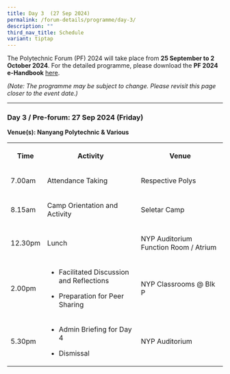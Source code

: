 ```yaml
---
title: Day 3  (27 Sep 2024)
permalink: /forum-details/programme/day-3/
description: ""
third_nav_title: Schedule
variant: tiptap
---
```

<p>The Polytechnic Forum (PF) 2024 will take place from <strong>25 September to 2 October 2024</strong>.
For the detailed programme, please download the&nbsp;<strong>PF 2024 e-Handbook</strong> 
<a href="/files/pf%202023%20-%20e-handbook%20(updated%209%20sep).pdf" rel="noopener noreferrer nofollow" target="_blank">here</a>.</p>
<p><em>(Note: The programme may be subject to change. Please revisit this page closer to the event date.)</em>
</p>
<hr>
<h3><strong>Day 3 / Pre-forum: 27 Sep 2024 (Friday)</strong></h3>
<p><strong>Venue(s): Nanyang Polytechnic &amp; Various</strong>
</p>
<table style="minWidth: 75px">
<colgroup>
<col>
<col>
<col>
</colgroup>
<tbody>
<tr>
<th rowspan="1" colspan="1">
<p>Time</p>
</th>
<th rowspan="1" colspan="1">
<p>Activity</p>
</th>
<th rowspan="1" colspan="1">
<p>Venue</p>
</th>
</tr>
<tr>
<td rowspan="1" colspan="1">
<p>7.00am</p>
</td>
<td rowspan="1" colspan="1">
<p>Attendance Taking</p>
</td>
<td rowspan="1" colspan="1">
<p>Respective Polys</p>
</td>
</tr>
<tr>
<td rowspan="1" colspan="1">
<p>8.15am</p>
</td>
<td rowspan="1" colspan="1">
<p>Camp Orientation and Activity</p>
</td>
<td rowspan="1" colspan="1">
<p>Seletar Camp</p>
</td>
</tr>
<tr>
<td rowspan="1" colspan="1">
<p>12.30pm</p>
</td>
<td rowspan="1" colspan="1">
<p>Lunch</p>
</td>
<td rowspan="1" colspan="1">
<p>NYP Auditorium Function Room / Atrium</p>
</td>
</tr>
<tr>
<td rowspan="1" colspan="1">
<p>2.00pm</p>
</td>
<td rowspan="1" colspan="1">
<ul data-tight="true" class="tight">
<li>
<p>Facilitated Discussion and Reflections</p>
</li>
<li>
<p>Preparation for Peer Sharing</p>
</li>
</ul>
</td>
<td rowspan="1" colspan="1">
<p>NYP Classrooms @ Blk P</p>
</td>
</tr>
<tr>
<td rowspan="1" colspan="1">
<p>5.30pm</p>
</td>
<td rowspan="1" colspan="1">
<ul data-tight="true" class="tight">
<li>
<p>Admin Briefing for Day 4</p>
</li>
<li>
<p>Dismissal</p>
</li>
</ul>
</td>
<td rowspan="1" colspan="1">
<p>NYP Auditorium</p>
</td>
</tr>
</tbody>
</table>
<p></p>